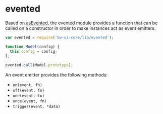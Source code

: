 # evented

Based on [asEvented][1], the evented module provides a function that can be
called on a constructor in order to make instances act as event emitters.

```js
var evented = require('bv-ui-core/lib/evented');

function Model(config) {
  this.config = config;
};

evented.call(Model.prototype);
```

An event emitter provides the following methods:

- `on(event, fn)`
- `off(event, fn)`
- `one(event, fn)`
- `once(event, fn)`
- `trigger(event, *data)`

[1]: https://github.com/mkuklis/asEvented
